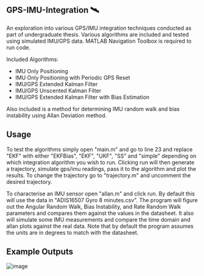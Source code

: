 ## GPS-IMU-Integration 🛰️
An exploration into various GPS/IMU integration techniques conducted as part of undergraduate thesis. Various algorithms are included and tested using simulated IMU/GPS data. MATLAB Navigation Toolbox is required to run code. 

Included Algorithms:
- IMU Only Positioning
- IMU Only Positioning with Periodic GPS Reset
- IMU/GPS Extended Kalman Filter
- IMU/GPS Unscented Kalman Filter
- IMU/GPS Extended Kalman Filter with Bias Estimation

Also included is a method for determining IMU random walk and bias instability using Allan Deviation method.

## Usage
To test the algorithms simply open "main.m" and go to line 23 and replace "EKF" with either "EKFBias",
"EKF", "UKF", "SS" and "simple" depending on which integration algorithm you wish to run. Clicking 
run will then generate a trajectory, simulate gps/imu readings, pass it to the algorithm and plot the
results. To change the trajectory go to "trajectory.m" and uncomment the desired trajectory.

To characterise an IMU sensor open "allan.m" and click run. By default this will use the data in 
"ADIS16507 Gyro 8 minutes.csv". The program will figure out the Angular Random Walk, Bias Instability,
and Rate Random Walk parameters and compares them against the values in the datasheet. It also
will simulate some IMU measurements and compare the time domain and allan plots against the real data.
Note that by default the program assumes the units are in degrees to match with the datasheet.

## Example Outputs
![image](https://user-images.githubusercontent.com/15094591/234550081-f1e131cd-a3a3-4e89-a4b5-2efc9e108af6.png)
